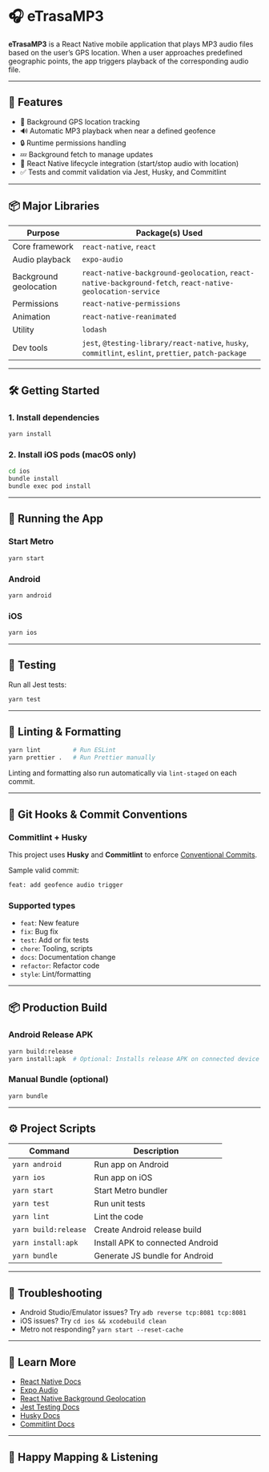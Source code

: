 # 🎧 eTrasaMP3

**eTrasaMP3** is a React Native mobile application that plays MP3 audio files based on the user’s GPS location. When a user approaches predefined geographic points, the app triggers playback of the corresponding audio file.

---

## 🚀 Features

- 📍 Background GPS location tracking
- 🔊 Automatic MP3 playback when near a defined geofence
- 🔒 Runtime permissions handling
- 💤 Background fetch to manage updates
- 🔄 React Native lifecycle integration (start/stop audio with location)
- ✅ Tests and commit validation via Jest, Husky, and Commitlint

---

## 📦 Major Libraries

| Purpose                | Package(s) Used                                                                                            |
| ---------------------- | ---------------------------------------------------------------------------------------------------------- |
| Core framework         | `react-native`, `react`                                                                                    |
| Audio playback         | `expo-audio`                                                                                               |
| Background geolocation | `react-native-background-geolocation`, `react-native-background-fetch`, `react-native-geolocation-service` |
| Permissions            | `react-native-permissions`                                                                                 |
| Animation              | `react-native-reanimated`                                                                                  |
| Utility                | `lodash`                                                                                                   |
| Dev tools              | `jest`, `@testing-library/react-native`, `husky`, `commitlint`, `eslint`, `prettier`, `patch-package`      |

---

## 🛠️ Getting Started

### 1. Install dependencies

```sh
yarn install
```

### 2. Install iOS pods (macOS only)

```sh
cd ios
bundle install
bundle exec pod install
```

---

## 📱 Running the App

### Start Metro

```sh
yarn start
```

### Android

```sh
yarn android
```

### iOS

```sh
yarn ios
```

---

## 🧪 Testing

Run all Jest tests:

```sh
yarn test
```

---

## 💅 Linting & Formatting

```sh
yarn lint         # Run ESLint
yarn prettier .   # Run Prettier manually
```

Linting and formatting also run automatically via `lint-staged` on each commit.

---

## 🔐 Git Hooks & Commit Conventions

### Commitlint + Husky

This project uses **Husky** and **Commitlint** to enforce [Conventional Commits](https://www.conventionalcommits.org/).

Sample valid commit:

```sh
feat: add geofence audio trigger
```

### Supported types

- `feat`: New feature
- `fix`: Bug fix
- `test`: Add or fix tests
- `chore`: Tooling, scripts
- `docs`: Documentation change
- `refactor`: Refactor code
- `style`: Lint/formatting

---

## 📦 Production Build

### Android Release APK

```sh
yarn build:release
yarn install:apk  # Optional: Installs release APK on connected device
```

### Manual Bundle (optional)

```sh
yarn bundle
```

---

## ⚙️ Project Scripts

| Command              | Description                      |
| -------------------- | -------------------------------- |
| `yarn android`       | Run app on Android               |
| `yarn ios`           | Run app on iOS                   |
| `yarn start`         | Start Metro bundler              |
| `yarn test`          | Run unit tests                   |
| `yarn lint`          | Lint the code                    |
| `yarn build:release` | Create Android release build     |
| `yarn install:apk`   | Install APK to connected Android |
| `yarn bundle`        | Generate JS bundle for Android   |

---

## 🔎 Troubleshooting

- Android Studio/Emulator issues? Try `adb reverse tcp:8081 tcp:8081`
- iOS issues? Try `cd ios && xcodebuild clean`
- Metro not responding? `yarn start --reset-cache`

---

## 🧠 Learn More

- [React Native Docs](https://reactnative.dev)
- [Expo Audio](https://docs.expo.dev/versions/latest/sdk/audio/)
- [React Native Background Geolocation](https://github.com/transistorsoft/react-native-background-geolocation)
- [Jest Testing Docs](https://jestjs.io/)
- [Husky Docs](https://typicode.github.io/husky/)
- [Commitlint Docs](https://commitlint.js.org)

---

## 🎉 Happy Mapping & Listening
